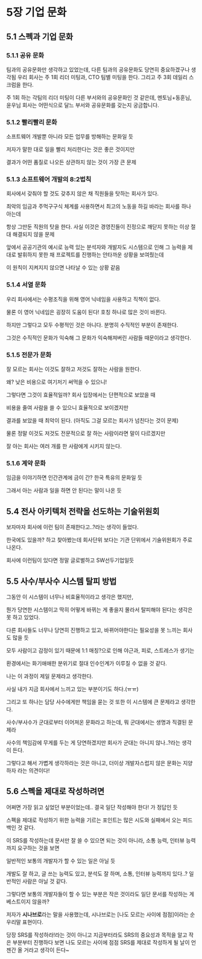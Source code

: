 # 5장 기업 문화
## 5.1 스펙과 기업 문화
### 5.1.1 공유 문화
팀과의 공유문화만 생각하고 있었는데, 다른 팀과의 공유문화도 당연히 중요하겠구나 생각됨
우리 회사는 주 1회 리더 미팅과, CTO 팀별 미팅을 한다. 그리고 주 3회 데일리 스크럼을 한다.

주 1회 하는 각팀의 리더 미팅이 다른 부서와의 공유문화인 것 같은데,
멘토님+동훈님, 윤우님 회사는 어떤식으로 달느 부서와 공유문화를 갖는지 궁금합니다.

### 5.1.2 빨리빨리 문화
소프트웨어 개발뿐 아니라 모든 업무를 방해하는 문화일 듯

저자가 말한 대로 일을 빨리 처리한다는 것은 좋은 것이지만

결과가 어떤 품질로 나오든 상관하지 않는 것이 가장 큰 문제

### 5.1.3 소프트웨어 개발의 8:2법칙
회사에서 갖춰야 할 것도 갖추지 않은 채 직원들을 탓하는 회사가 있다.

최악의 임금과 주먹구구식 체계를 사용하면서 최고의 노동을 하길 바라는 회사를 하나 아는데

항상 그만둔 직원의 탓을 한다. 사실 이것은 경영진들이 진정으로 깨닫지 못하는 이상 절대 해결되지 않을 문제

앞에서 공공기관의 예시로 능력 있는 분석자와 개발자도 시스템으로 인해 그 능력을 제대로 발휘하지 못한 채 프로젝트를 진행하는 안타까운 상황을 보여줬는데

이 원칙이 지켜지지 않으면 나타날 수 있는 상황 같음

### 5.1.4 서열 문화
우리 회사에서는 수평조직을 위해 영어 닉네임을 사용하고 직책이 없다.

물론 이 영어 닉네임은 굉장히 도움이 된다! 호칭 하나로 많은 것이 바뀐다. 

하지만 그렇다고 모두 수평적인 것은 아니다. 분명히 수직적인 부분이 존재한다.

그것은 수직적인 문화가 익숙해 그 문화가 익숙해져버린 사람들 때문이라고 생각한다.

### 5.1.5 전문가 문화
잘 모르는 회사는 이것도 잘하고 저것도 잘하는 사람을 원한다.

왜? 낮은 비용으로 여기저기 써먹을 수 있으니!

그렇다면 그것이 효율적일까? 회사 입장에서는 단편적으로 보았을 때

비용을 줄여 사람을 쓸 수 있으니 효율적으로 보이겠지만

결과를 보았을 때 최악이 된다. (아직도 그걸 모르는 회사가 넘친다는 것이 문제)

물론 정말 이것도 저것도 전문적으로 잘 하는 사람이라면 말이 다르겠지만

잘 아는 회사는 여러 개를 한 사람에게 시키지 않는다.

### 5.1.6 계약 문화
임금을 이야기하면 인간관계에 금이 간? 한국 특유의 문화일 듯

그래서 아는 사람과 일을 하면 안 된다는 말이 나온 듯

## 5.4 전사 아키텍처 전략을 선도하는 기술위원회
보자마자 회사에 이런 팀이 존재한다고..?라는 생각이 들었다.

한국에도 있을까? 하고 찾아봤는데 회사단위 보다는 기관 단위에서 기술위원회가 주로 나온다.

회사에 이런팀이 있다면 정말 글로벌하고 SW선두기업일듯

## 5.5 사수/부사수 시스템 탈피 방법
그동안 이 시스템이 너무나 비효율적이라고 생각은 했지만,

뭔가 당연한 시스템이고 딱히 어떻게 바뀌는 게 좋을지 몰라서 탈피해야 된다는 생각은 못 하고 있었다.

다른 회사들도 너무나 당연히 진행하고 있고, 바뀌어야한다는 필요성을 못 느끼는 회사도 많을 듯

모두 사람이고 감정이 있기 때문에 1:1 매칭?으로 인해 야근과, 피로, 스트레스가 생기는 

환경에서는 화기애애한 분위기로 절대 인수인계가 이루질 수 없을 것 같다.

나는 이 과정이 제일 문제라고 생각한다.

사실 내가 지금 회사에서 느끼고 있는 부분이기도 하다.(ㅠㅠ)

그리고 또 하나는 담당 사수에게만 책임을 묻는 것 또한 이 시스템에 큰 문제라고 생각한다.

사수/부사수가 군대로부터 이어져온 문화라고 하는데, 뭐 군대에서는 생명과 직결된 문제라 

사수의 책임감에 무게를 두는 게 당연하겠지만 회사가 군대는 아니지 않나..?라는 생각이 든다.

그렇다고 해서 가볍게 생각하라는 것은 아니고, 더이상 개발자스럽지 않은 문화는 지양하자 라는 의견이다!

## 5.6 스펙을 제대로 작성하려면
어쩌면 가장 읽고 싶었던 부분이었는데.. 결국 일단 작성해야 한다! 가 정답인 듯

스펙을 제대로 작성하기 위한 능력을 기르는 포인트는 많은 시도와 실패에서 오는 피드백인 것 같다.

이 SRS를 작성하는데 문서만 잘 쓸 수 있으면 되는 것이 아니라, 소통 능력, 인터뷰 능력까지 요구하는 것을 보면

일반적인 보통의 개발자가 할 수 있는 일은 아닐 듯

개발도 잘 하고, 글 쓰는 능력도 있고, 분석도 잘 하며, 소통, 인터뷰 능력까지 있다..? 일반적인 사람은 아닐 것 같다.

그렇다면 보통의 개발자들이 할 수 있는 부분은 작은 것이라도 일단 문서를 작성하는 게 베스트이지 않을까?

저자가 **시나브로**라는 말을 사용했는데, 시나브로는 [나도 모르는 사이에 점점]이라는 순우리말 표현이다.

당장 SRS를 작성하라!라는 것이 아니고 지금부터라도 SRS의 중요성과 목적을 알고 작은 부분부터 진행하다 보면 나도 모르는 사이에 점점 SRS를 제대로 작성하게 될 날이 언젠간 올 거라고 생각이 든다~
